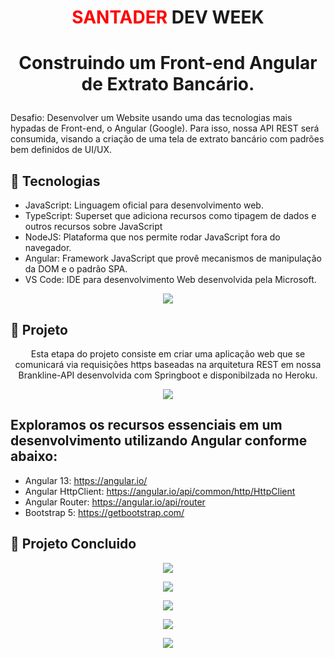 # <P align="center"><font color="red">**SANTADER</font> DEV WEEK**</P>

# <p align="center">Construindo um Front-end Angular de Extrato Bancário.<p>

Desafio: Desenvolver um Website usando uma das tecnologias mais hypadas de Front-end, o Angular (Google). Para isso, nossa API REST será consumida, visando a criação de uma tela de extrato bancário com padrões bem definidos de UI/UX.

## 📝 Tecnologias

- JavaScript: Linguagem oficial para desenvolvimento web.
- TypeScript: Superset que adiciona recursos como tipagem de dados e outros recursos sobre JavaScript 
- NodeJS: Plataforma que nos permite rodar JavaScript fora do navegador.
- Angular: Framework JavaScript que provê mecanismos de manipulação da DOM e o padrão SPA.
- VS Code: IDE para desenvolvimento Web desenvolvida pela Microsoft.

 <p align="center">
<img src="https://user-images.githubusercontent.com/79487813/167973345-8988dcdc-0b90-49c6-a584-3b6d2045df9a.png"/></P>

## 📝 Projeto

<p align="center">Esta etapa do projeto consiste em criar uma aplicação web que se comunicará via requisições https baseadas na arquitetura REST em nossa Brankline-API desenvolvida com Springboot e disponibilzada no Heroku.</p>

 <p align="center">
<img src="https://user-images.githubusercontent.com/79487813/167973723-733c56ef-bd76-484f-b8b8-bdc9aa8a26c4.png"/></P>

## Exploramos os recursos essenciais em um desenvolvimento utilizando Angular conforme abaixo:

- Angular 13: https://angular.io/ 
- Angular HttpClient: https://angular.io/api/common/http/HttpClient 
- Angular Router: https://angular.io/api/router 
- Bootstrap 5: https://getbootstrap.com/ 



## 📝 Projeto Concluido

 <p align="center">
<img src="https://user-images.githubusercontent.com/79487813/167975519-c8a3d3ea-2705-440e-9ec1-c6d0857f0dbf.png"/></P>

 <p align="center">
<img src="https://user-images.githubusercontent.com/79487813/167975591-54453d7b-6ccb-401d-b867-b422e1f9d117.png"/></P>

 <p align="center">
<img src="https://user-images.githubusercontent.com/79487813/167975879-b3484d5b-7248-4418-857d-3741cd5b6b3a.png"/></P>

 <p align="center">
<img src="https://user-images.githubusercontent.com/79487813/167975942-509dc93e-1256-4ea0-9238-e82c326ead86.png"/></P>

 <p align="center">
<img src="https://user-images.githubusercontent.com/79487813/167975986-75b9140b-8189-4457-9694-ed805bfbe467.png"/></P>

